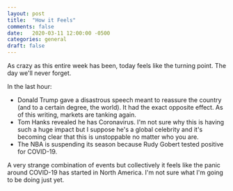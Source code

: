 ```yaml
---
layout: post
title:  "How it Feels"
comments: false
date:   2020-03-11 12:00:00 -0500
categories: general
draft: false
---
```


As crazy as this entire week has been, today feels like the turning point. The day we'll never forget. 

In the last hour:
* Donald Trump gave a disastrous speech meant to reassure the country (and to a certain degree, the world). It had the exact opposite effect. As of this writing, markets are tanking again.
* Tom Hanks revealed he has Coronavirus. I'm not sure why this is having such a huge impact but I suppose he's a global celebrity and it's becoming clear that this is unstoppable no matter who you are.
* The NBA is suspending its season because Rudy Gobert tested positive for COVID-19.

A very strange combination of events but collectively it feels like the panic around COVID-19 has started in North America. I'm not sure what I'm going to be doing just yet. 